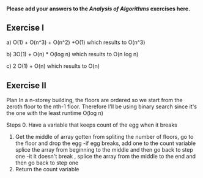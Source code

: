 #### Please add your answers to the ***Analysis of  Algorithms*** exercises here.

## Exercise I

a) O(1) + O(n^3) + O(n^2) +O(1) which results to O(n^3)


b) 3O(1) + O(n) * O(log n)  which results to  O(n log n)


c) 2 O(1) + O(n) which results to O(n)

## Exercise II


Plan
In a n-storey building, the floors are ordered so we start from the zeroth floor to the nth-1 floor.
Therefore I'll be using binary search since it's the one with the least runtime O(log n)

Steps
  0. Have a variable that keeps count of the egg when it breaks
  1. Get the middle of array gotten from spliting the number of floors, go to the floor and drop the egg
       -if egg breaks,
          add one to the count variable
          splice the array from beginning to the middle and then go back to step one
       -it it doesn't break ,
          splice the array from the middle to the end and then go back to step one
  2. Return the count variable